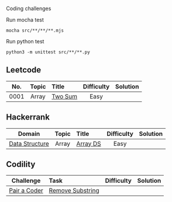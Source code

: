 Coding challenges

Run mocha test

    mocha src/**/**/**.mjs

Run python test

    python3 -m unittest src/**/**.py

## Leetcode

| No.    |  Topic  |  Title  |  Difficulty  |  Solution  |
|:------:|:-------:|:--------|:------------:|:----------:|
|0001| Array |[Two Sum](https://leetcode.com/problems/two-sum/)|Easy||

## Hackerrank

| Domain | Topic    |  Title  |  Difficulty  |  Solution  |
|:------:|:--------:|:--------|:------------:|:----------:|
| [Data Structure](https://www.hackerrank.com/domains/data-structures) | Array | [Array DS](https://www.hackerrank.com/challenges/arrays-ds/problem?isFullScreen=true) | Easy | |


## Codility

| Challenge |  Task  |  Difficulty  |  Solution  |
|:---------:|:-------|:------------:|:----------:|
|[Pair a Coder](https://app.codility.com/programmers/challenges/pairacoder_2022/)| [Remove Substring](https://app.codility.com/programmers/task/remove_substrings/) | | |
